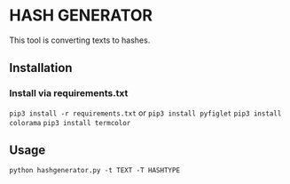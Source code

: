 # HASH GENERATOR

This tool is converting texts to hashes.

## Installation

### Install via requirements.txt

`pip3 install -r requirements.txt`
or
`pip3 install pyfiglet`
`pip3 install colorama`
`pip3 install termcolor`

## Usage

`python hashgenerator.py -t TEXT -T HASHTYPE`
